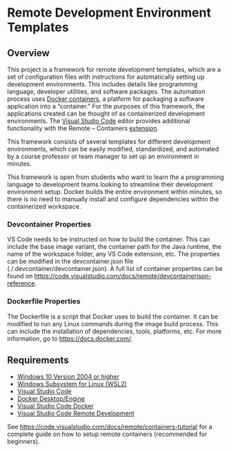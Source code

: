 # Remote Development Environment Templates

## Overview

This project is a framework for remote development templates, which are a set of configuration files with instructions for automatically setting up development environments. This includes details like programming language, developer utilities, and software packages. The automation process uses [Docker containers](<https://www.docker.com/resources/what-container>), a platform for packaging a software application into a “container." For the purposes of this framework, the applications created can be thought of as containerized development environments. The [Visual Studio Code](<https://code.visualstudio.com/learn>) editor provides additional functionality with the Remote – Containers [extension](<https://marketplace.visualstudio.com/VSCode>).

This framework consists of several templates for different development environments, which can be easily modified, standardized, and automated by a course professor or team manager to set up an environment in minutes.  

This framework is open from students who want to learn the a programming language to development teams looking to streamline their development environment setup. Docker builds the entire environment within minutes, so there is no need to manually install and configure dependencies within the containerized workspace.

### Devcontainer Properties

VS Code needs to be instructed on how to build the container. This can include the base image variant, the container path for the Java runtime, the name of the workspace folder, any VS Code extension, etc. The properties can be modified in the devcontainer.json file (./.devcontainer/devcontainer.json). A full list of container properties can be found on <https://code.visualstudio.com/docs/remote/devcontainerjson-reference>.

### Dockerfile Properties

The Dockerfile is a script that Docker uses to build the container. It can be modified to run any Linux commands during the image build process. This can include the installation of dependencies, tools, platforms, etc. For more information, go to <https://docs.docker.com/>.

## Requirements

- [Windows 10 Version 2004 or higher](<https://support.microsoft.com/en-us/windows/get-the-windows-10-october-2020-update-7d20e88c-0568-483a-37bc-c3885390d212>)
- [Windows Subsystem for Linux (WSL2)](<https://docs.microsoft.com/en-us/windows/wsl/install-win10>)
- [Visual Studio Code](<https://code.visualstudio.com/>)
- [Docker Desktop/Engine](<https://www.docker.com/products/docker-desktop>)
- [Visual Studio Code Docker](<https://code.visualstudio.com/docs/containers/overview>)
- [Visual Studio Code Remote Development](<https://code.visualstudio.com/docs/remote/remote-overview>)

See <https://code.visualstudio.com/docs/remote/containers-tutorial> for a complete guide on how to setup remote containers (recommended for beginners).
